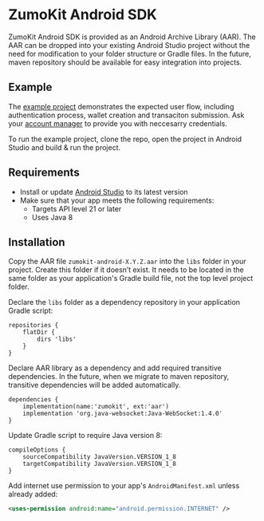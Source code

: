 # ZumoKit Android SDK

ZumoKit Android SDK is provided as an Android Archive Library (AAR). The AAR can be dropped into your existing Android Studio project without the need for modification to your folder structure or Gradle files.  In the future, maven repository should be available for easy integration into projects.

## Example

The [example project](example/) demonstrates the expected user flow, including authentication process, wallet creation and transaciton submission. Ask your [account manager](support@zumo.money) to provide you with neccesarry credentials.

To run the example project, clone the repo, open  the project in Android Studio and build & run the project.

## Requirements

- Install or update [Android Studio](https://developer.android.com/studio) to its latest version
- Make sure that your app meets the following requirements:
  - Targets API level 21 or later
  - Uses Java 8

## Installation

Copy the AAR file `zumokit-android-X.Y.Z.aar` into the `libs` folder in your project. Create this folder if it doesn’t exist. It needs to be located in the same folder as your application's Gradle build file, not the top level project folder.

Declare the `libs` folder as a dependency repository in your application Gradle script:

```
repositories {
    flatDir {
        dirs 'libs'
    }
}
```

Declare AAR library as a dependency and add required transitive dependencies. In the future, when we  migrate to maven repository, transitive dependencies will be added automatically.

```
dependencies {
    implementation(name:'zumokit', ext:'aar')
    implementation 'org.java-websocket:Java-WebSocket:1.4.0'
}
```

Update Gradle script to require Java version 8:

```
compileOptions {
    sourceCompatibility JavaVersion.VERSION_1_8
    targetCompatibility JavaVersion.VERSION_1_8
}
```

Add internet use permission to your app's `AndroidManifest.xml` unless already added:

```xml
<uses-permission android:name="android.permission.INTERNET" />
```